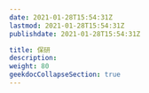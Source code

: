 ```yaml
---
date: 2021-01-28T15:54:31Z
lastmod: 2021-01-28T15:54:31Z
publishdate: 2021-01-28T15:54:31Z

title: 保研
description: 
weight: 80
geekdocCollapseSection: true
---
```


